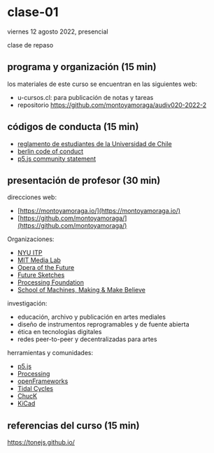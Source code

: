 # clase-01

viernes 12 agosto 2022, presencial

clase de repaso

## programa y organización (15 min)

los materiales de este curso se encuentran en las siguientes web:

- u-cursos.cl: para publicación de notas y tareas
- repositorio https://github.com/montoyamoraga/audiv020-2022-2

## códigos de conducta (15 min)

- [reglamento de estudiantes de la Universidad de Chile](https://www.uchile.cl/portal/presentacion/senado-universitario/reglamentos/reglamentos-aprobados-o-modificados-por-el-senado-universitario/67177/reglamento-de-estudiantes-de-la-universidad-de-chile)
- [berlin code of conduct](https://berlincodeofconduct.org/es/)
- [p5.js community statement](https://p5js.org/es/community/)

## presentación de profesor (30 min)

direcciones web:

- [https://montoyamoraga.io/](https://montoyamoraga.io/)
- [https://github.com/montoyamoraga/](https://github.com/montoyamoraga/)

Organizaciones:

- [NYU ITP](https://tisch.nyu.edu/itp)
- [MIT Media Lab](https://www.media.mit.edu/)
- [Opera of the Future](https://www.media.mit.edu/groups/opera-of-the-future/)
- [Future Sketches](https://www.media.mit.edu/groups/future-sketches/)
- [Processing Foundation](https://processingfoundation.org/)
- [School of Machines, Making & Make Believe](https://www.schoolofma.org/)

investigación:

- educación, archivo y publicación en artes mediales
- diseño de instrumentos reprogramables y de fuente abierta
- ética en tecnologías digitales
- redes peer-to-peer y decentralizadas para artes

herramientas y comunidades:

- [p5.js](https://p5js.org/)
- [Processing](https://processing.org/)
- [openFrameworks](https://openframeworks.cc/)
- [Tidal Cycles](https://tidalcycles.org/)
- [ChucK](https://chuck.cs.princeton.edu/)
- [KiCad](https://www.kicad.org/)

## referencias del curso (15 min)

https://tonejs.github.io/

<!-- - [Visible Languages Workshop](https://act.mit.edu/special-collections/vlw-archive/)
- [Aesthetics + Computation Group](https://acg.media.mit.edu/)
- [Physical Language Workshop](https://plw.media.mit.edu/)
- [Interaction Design Institute Ivrea](https://interactionivrea.org/en/index.asp)
- [monome](https://monome.org/)
- [Critter & Guitari](https://www.critterandguitari.com/)
- [Bleep Labs](https://bleeplabs.com/)
- [Ciat-Lonbarde](https://www.ciat-lonbarde.net/)
- [NYU ITP Physical Computing](https://itp.nyu.edu/physcomp/itp/) -->

<!-- - [Arduino](https://www.arduino.cc/)
- [Processing](https://processing.org/)
- [Wiring](https://wiring.org.co/)
- [The Untold History of Arduino](https://arduinohistory.github.io/)
- [Arduino The Documentary (2010)](https://vimeo.com/18390711) -->

<!-- ## control de versiones en GitHub.com (45 min)

- crear repositorios
- subir archivos a repositorios
- [Markdown](https://en.wikipedia.org/wiki/Markdown)
- [Markdown Cheatsheet](https://github.com/adam-p/markdown-here/wiki/Markdown-Cheatsheet) -->

